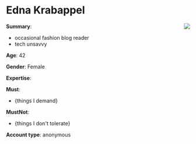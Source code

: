 Edna Krabappel
=====

<img id="profile-pic" align="right" src="http://img2.wikia.nocookie.net/__cb20130817030613/simpsons/images/7/76/Edna_Krabappel.png"/>

**Summary**:
- occasional fashion blog reader
- tech unsavvy

**Age**: 42

**Gender**: Female

**Expertise**:

**Must**:
- {things I demand}

**MustNot**:
- {things I don't tolerate}

**Account type**: anonymous
